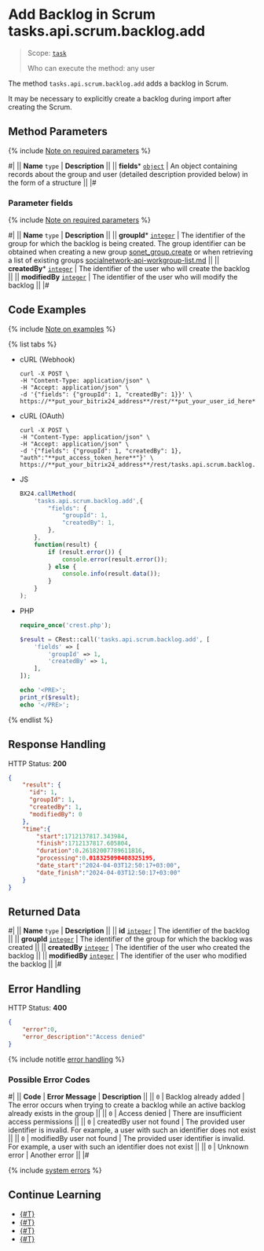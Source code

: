 # Add Backlog in Scrum tasks.api.scrum.backlog.add

> Scope: [`task`](../../../scopes/permissions.md)
>
> Who can execute the method: any user

The method `tasks.api.scrum.backlog.add` adds a backlog in Scrum.

It may be necessary to explicitly create a backlog during import after creating the Scrum.

## Method Parameters

{% include [Note on required parameters](../../../../_includes/required.md) %}

#|
|| **Name**
`type` | **Description** ||
|| **fields***
[`object`](../../../data-types.md) | An object containing records about the group and user (detailed description provided below) in the form of a structure ||
|#

### Parameter fields

{% include [Note on required parameters](../../../../_includes/required.md) %}

#|
|| **Name**
`type` | **Description** ||
|| **groupId***
[`integer`](../../../data-types.md) | The identifier of the group for which the backlog is being created. The group identifier can be obtained when creating a new group [sonet_group.create](../../sonet-group-create.md) or when retrieving a list of existing groups [socialnetwork-api-workgroup-list.md](../../socialnetwork-api-workgroup-list.md) ||
|| **createdBy***
[`integer`](../../../data-types.md) | The identifier of the user who will create the backlog ||
|| **modifiedBy**
[`integer`](../../../data-types.md) | The identifier of the user who will modify the backlog ||
|#

## Code Examples

{% include [Note on examples](../../../../_includes/examples.md) %}

{% list tabs %}

- cURL (Webhook)

    ```http
    curl -X POST \
    -H "Content-Type: application/json" \
    -H "Accept: application/json" \
    -d '{"fields": {"groupId": 1, "createdBy": 1}}' \
    https://**put_your_bitrix24_address**/rest/**put_your_user_id_here**/**put_your_webhook_here**/tasks.api.scrum.backlog.add
    ```

- cURL (OAuth)

    ```http
    curl -X POST \
    -H "Content-Type: application/json" \
    -H "Accept: application/json" \
    -d '{"fields": {"groupId": 1, "createdBy": 1}, "auth":"**put_access_token_here**"}' \
    https://**put_your_bitrix24_address**/rest/tasks.api.scrum.backlog.add
    ```

- JS

    ```js
    BX24.callMethod(
        'tasks.api.scrum.backlog.add',{
            "fields": {
                "groupId": 1,
                "createdBy": 1,
            },
        },
        function(result) {
            if (result.error()) {
                console.error(result.error());
            } else {
                console.info(result.data());
            }
        }
    );
    ```

- PHP

    ```php
    require_once('crest.php');

    $result = CRest::call('tasks.api.scrum.backlog.add', [
        'fields' => [
            'groupId' => 1,
            'createdBy' => 1,
        ],
    ]);

    echo '<PRE>';
    print_r($result);
    echo '</PRE>';
    ```

{% endlist %}

## Response Handling

HTTP Status: **200**

```json
{
    "result": {
      "id": 1,
      "groupId": 1,
      "createdBy": 1,
      "modifiedBy": 0
    },
    "time":{
        "start":1712137817.343984,
        "finish":1712137817.605804,
        "duration":0.26182007789611816,
        "processing":0.018325090408325195,
        "date_start":"2024-04-03T12:50:17+03:00",
        "date_finish":"2024-04-03T12:50:17+03:00"
    }
}
```

## Returned Data

#|
|| **Name**
`type` | **Description** ||
|| **id**
[`integer`](../../../data-types.md) | The identifier of the backlog ||
|| **groupId**
[`integer`](../../../data-types.md) | The identifier of the group for which the backlog was created ||
|| **createdBy**
[`integer`](../../../data-types.md) | The identifier of the user who created the backlog ||
|| **modifiedBy**
[`integer`](../../../data-types.md) | The identifier of the user who modified the backlog ||
|#

## Error Handling

HTTP Status: **400**

```json
{
    "error":0,
    "error_description":"Access denied"
}
```
{% include notitle [error handling](../../../../_includes/error-info.md) %}

### Possible Error Codes

#|
|| **Code** | **Error Message** | **Description** ||
|| `0` | Backlog already added | The error occurs when trying to create a backlog while an active backlog already exists in the group ||
|| `0` | Access denied | There are insufficient access permissions ||
|| `0` | createdBy user not found | The provided user identifier is invalid. For example, a user with such an identifier does not exist ||
|| `0` | modifiedBy user not found | The provided user identifier is invalid. For example, a user with such an identifier does not exist ||
|| `0` | Unknown error | Another error ||
|#

{% include [system errors](../../../../_includes/system-errors.md) %}

## Continue Learning

- [{#T}](./tasks-api-scrum-backlog-update.md)
- [{#T}](./tasks-api-scrum-backlog-get.md)
- [{#T}](./tasks-api-scrum-backlog-delete.md)
- [{#T}](./tasks-api-scrum-backlog-get-fields.md)
